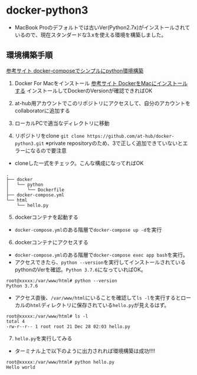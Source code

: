 # docker-python3

* MacBook Proのデフォルトでは古いVer(Python2.7x)がインストールされているので、現在スタンダードな3.xを使える環境を構築しました。

## 環境構築手順
[参考サイト docker-composeでシンプルにpython環境構築](https://qiita.com/A-Kira/items/7aaa1a16f8f6c8ed4040)

1. Docker For Macをインストール
[参考サイト DockerをMacにインストールする](https://qiita.com/kurkuru/items/127fa99ef5b2f0288b81)
インストールしてDockerのVersionが確認できればOK

2. at-hub用アカウントでこのリポジトリにアクセスして、自分のアカウントをcollaboratorに追加する

3. ローカルPCで適当なディレクトリに移動

4. リポジトリをclone
`git clone https://github.com/at-hub/docker-python3.git`
※private repositoryのため、3で正しく追加できていないとエラーになるので要注意
* cloneした一式をチェック。こんな構成になってればOK
```
.
├── docker
│   └── python
│       └── Dockerfile
├── docker-compose.yml
└── html
    └── hello.py
```

5. dockerコンテナを起動する
* `docker-compose.yml`のある階層で`docker-compose up -d`を実行

6. dockerコンテナにアクセスする
* `docker-compose.yml`のある階層で`docker-compose exec app bash`を実行。
* アクセスできたら、`python --version`を実行してインストールされているpythonのVerを確認。`Python 3.7.6`になっていればOK。
```
root@xxxxx:/var/www/html# python --version
Python 3.7.6
```
* アクセス直後、`/var/www/html`にいることを確認して`ls -l`を実行するとローカルの`html`ディレクトリに保存されている`hello.py`が見えるはず。
```
root@xxxxx:/var/www/html# ls -l
total 4
-rw-r--r-- 1 root root 21 Dec 28 02:03 hello.py
```

7. `hello.py`を実行してみる
* ターミナル上で以下のように出力されれば環境構築は成功!!!!
```
root@xxxxx:/var/www/html# python hello.py
Hello world
```

